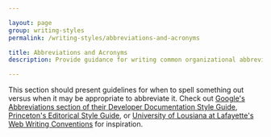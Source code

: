```yaml
---

layout: page
group: writing-styles
permalink: /writing-styles/abbreviations-and-acronyms

title: Abbreviations and Acronyms
description: Provide guidance for writing common organizational abbreviations and acryonyms. 

---
```


This section should present guidelines for when to spell something out versus when it may be appropriate to abbreviate it. Check out [Google's Abbreviations section of their Developer Documentation Style Guide](https://developers.google.com/style/abbreviations), [Princeton's Editorical Style Guide](https://communications.princeton.edu/guides-tools/princeton-editorial-style-guide), or [University of Lousiana at Lafayette's Web Writing Conventions](https://web.louisiana.edu/toolbox/web-style-guide/content-development/web-writing-conventions) for inspiration.
